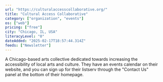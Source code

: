 ```yaml
---
url: "https://culturalaccesscollaborative.org/"
title: "Cultural Access Collaborative"
category: ["organization", "events"]
os: ["web"]
pricing: ["free"]
city: "Chicago, IL, USA"
literacyLevel: "0"
dateAdded: "2025-02-17T18:57:44.314Z"
feeds: ["Newsletter"]
---
```


A Chicago-based arts collective dedicated towards increasing the accessibility of local arts and culture. They have an events calendar on their website, and you can sign up for their listserv through the "Contact Us" panel at the bottom of their homepage.
